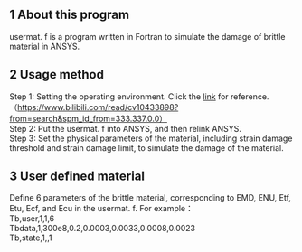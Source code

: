## 1 About this program
usermat. f is a program written in Fortran to simulate the damage of brittle material in ANSYS.
## 2 Usage method
Step 1: Setting the operating environment. Click the [link](https://www.bilibili.com/read/cv10433898?from=search&spm_id_from=333.337.0.0) for reference.
（https://www.bilibili.com/read/cv10433898?from=search&spm_id_from=333.337.0.0）    
Step 2: Put the usermat. f into ANSYS, and then relink ANSYS.    
Step 3: Set the physical parameters of the material, including strain damage threshold and strain damage limit, to simulate the damage of the material.
## 3 User defined material
Define 6 parameters of the brittle material, corresponding to EMD, ENU, Etf, Etu, Ecf, and Ecu in the usermat. f. For example：    
Tb,user,1,1,6    
Tbdata,1,300e8,0.2,0.0003,0.0033,0.0008,0.0023    
Tb,state,1,,1    
